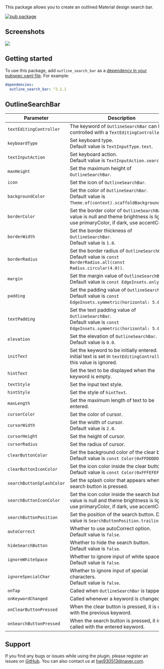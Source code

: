 This package allows you to create an outlined Material design search bar.

[![pub package](https://img.shields.io/pub/v/outline_search_bar.svg)](https://pub.dev/packages/outline_search_bar)

## Screenshots
<img src="https://user-images.githubusercontent.com/47127353/105262760-902c9500-5bd3-11eb-9f24-88bbf48d4845.png">

## Getting started

To use this package, add `outline_search_bar` as a [dependency in your pubspec.yaml file](https://flutter.io/platform-plugins/). For example:

```yaml
dependencies:
  outline_search_bar: ^2.1.1
```

## OutlineSearchBar

| Parameter | Description |
|---|---|
| `textEditingController` | The keyword of `OutlineSearchBar` can be controlled with a `TextEditingController`. |
| `keyboardType` | Set keyboard type. <br> Default value is `TextInputType.text`. |
| `textInputAction` | Set keyboard action. <br> Default value is `TextInputAction.search`. |
| `maxHeight` | Set the maximum height of `OutlineSearchBar`. |
| `icon` | Set the icon of `OutlineSearchBar`. |
| `backgroundColor` | Set the color of `OutlineSearchBar`. <br> Default value is `Theme.of(context).scaffoldBackgroundColor`. |
| `borderColor` | Set the border color of `OutlineSearchBar`. If value is null and theme brightness is light, use primaryColor, if dark, use accentColor. |
| `borderWidth` | Set the border thickness of `OutlineSearchBar`. <br> Default value is `1.0`. |
| `borderRadius` | Set the border radius of `OutlineSearchBar`. <br> Default value is `const BorderRadius.all(const Radius.circular(4.0))`. |
| `margin` | Set the margin value of `OutlineSearchBar`. <br> Default value is `const EdgeInsets.only()`. |
| `padding` | Set the padding value of `OutlineSearchBar`. <br> Default value is `const EdgeInsets.symmetric(horizontal: 5.0)`. |
| `textPadding` | Set the text padding value of `OutlineSearchBar`. <br> Default value is `const EdgeInsets.symmetric(horizontal: 5.0)`. |
| `elevation` | Set the elevation of `OutlineSearchBar`. <br> Default value is `0.0`. |
| `initText` | Set the keyword to be initially entered. If initial text is set in `textEditingController`, this value is ignored. |
| `hintText` | Set the text to be displayed when the keyword is empty. |
| `textStyle` | Set the input text style. |
| `hintStyle` | Set the style of `hintText`. |
| `maxLength` | Set the maximum length of text to be entered. |
| `cursorColor` | Set the color of cursor. |
| `cursorWidth` | Set the width of cursor. <br> Default value is `2.0`. |
| `cursorHeight` | Set the height of cursor. |
| `cursorRadius` | Set the radius of cursor. |
| `clearButtonColor` | Set the background color of the clear button. <br> Default value is `const Color(0xFFDDDDDD)`. |
| `clearButtonIconColor` | Set the icon color inside the clear button. <br> Default value is `const Color(0xFFFEFEFE)`. |
| `searchButtonSplashColor` | Set the splash color that appears when the search button is pressed. |
| `searchButtonIconColor` | Set the icon color inside the search button. If value is null and theme brightness is light, use primaryColor, if dark, use accentColor. |
| `searchButtonPosition` | Set the position of the search button. Default value is `SearchButtonPosition.trailing`. |
| `autoCorrect` | Whether to use autoCorrect option. <br> Default value is `false`. |
| `hideSearchButton` | Whether to hide the search button. <br> Default value is `false`. |
| `ignoreWhiteSpace` | Whether to ignore input of white space. <br> Default value is `false`. |
| `ignoreSpecialChar` | Whether to ignore input of special characters. <br> Default value is `false`. |
| `onTap` | Called when `OutlineSearchBar` is tapped. |
| `onKeywordChanged` | Called whenever a keyword is changed. |
| `onClearButtonPressed` | When the clear button is pressed, it is called with the previous keyword. |
| `onSearchButtonPressed` | When the search button is pressed, it is called with the entered keyword. |

## Support

If you find any bugs or issues while using the plugin, please register an issues on [GitHub](https://github.com/Dev-hwang/outline_search_bar/issues). You can also contact us at <hwj930513@naver.com>.

